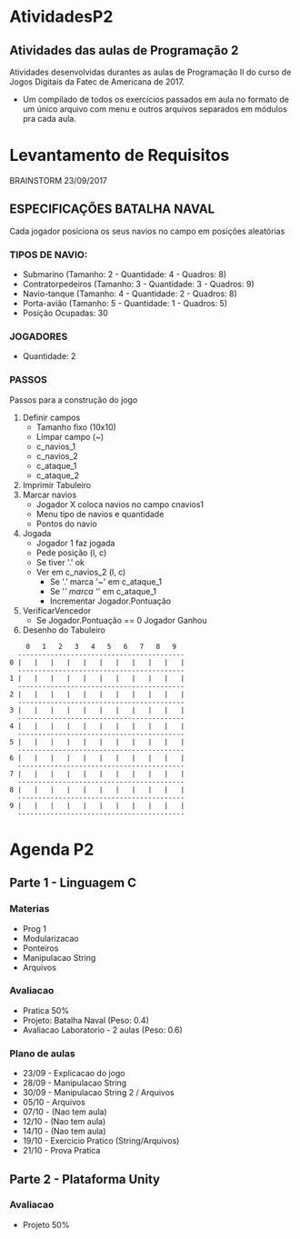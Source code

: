 # AtividadesP2

## Atividades das aulas de Programação 2
Atividades desenvolvidas durantes as aulas de Programação II do curso de Jogos Digitais da Fatec de Americana de 2017.
- Um compilado de todos os exercícios passados em aula no formato de um único arquivo com menu e outros arquivos separados em módulos pra cada aula.

# Levantamento de Requisitos
BRAINSTORM 23/09/2017 
## ESPECIFICAÇÕES BATALHA NAVAL
Cada jogador posiciona os seus navios no campo em posições aleatórias
### TIPOS DE NAVIO:
-	Submarino (Tamanho: 2 - Quantidade: 4 - Quadros: 8)
-	Contratorpedeiros (Tamanho: 3 - Quantidade: 3 - Quadros: 9)
-	Navio-tanque (Tamanho: 4 - Quantidade: 2 - Quadros: 8)
-	Porta-avião (Tamanho: 5 - Quantidade: 1 - Quadros: 5)
-	Posição Ocupadas: 30
### JOGADORES
-	Quantidade: 2
### PASSOS
Passos para a construção do jogo
1.	Definir campos
	-	Tamanho fixo (10x10)
	-	Limpar campo (~)
	-	c_navios_1
	-	c_navios_2
	-	c_ataque_1
	-	c_ataque_2
2.	Imprimir Tabuleiro
3.	Marcar navios
	-	Jogador X coloca navios no campo cnavios1
	-	Menu tipo de navios e quantidade
	-	Pontos do navio
4.	Jogada
	-	Jogador 1 faz jogada
	-	Pede posição (l, c)
	-	Se tiver '.' ok
	-	Ver em c_navios_2 (l, c)
	 	- Se '.' marca '~' em c_ataque_1
	 	- Se '*' marca '*' em c_ataque_1
	 	- Incrementar Jogador.Pontuação
5.	VerificarVencedor
	-	Se Jogador.Pontuação == 0 Jogador Ganhou
6.	Desenho do Tabuleiro
```
    0   1   2   3   4   5   6   7   8   9
  -----------------------------------------
0 |   |   |   |   |   |   |   |   |   |   |
  -----------------------------------------
1 |   |   |   |   |   |   |   |   |   |   |
  -----------------------------------------
2 |   |   |   |   |   |   |   |   |   |   |
  -----------------------------------------
3 |   |   |   |   |   |   |   |   |   |   |
  -----------------------------------------
4 |   |   |   |   |   |   |   |   |   |   |
  -----------------------------------------
5 |   |   |   |   |   |   |   |   |   |   |
  -----------------------------------------
6 |   |   |   |   |   |   |   |   |   |   |
  -----------------------------------------
7 |   |   |   |   |   |   |   |   |   |   |
  -----------------------------------------
8 |   |   |   |   |   |   |   |   |   |   |
  -----------------------------------------
9 |   |   |   |   |   |   |   |   |   |   |
  -----------------------------------------
```
# Agenda P2
## Parte 1 - Linguagem C

### Materias
- Prog 1
- Modularizacao
- Ponteiros
- Manipulacao String
- Arquivos

### Avaliacao
- Pratica 50%
- Projeto: Batalha Naval (Peso: 0.4)
- Avaliacao Laboratorio - 2 aulas (Peso: 0.6)

### Plano de aulas
- 23/09 - Explicacao do jogo
- 28/09 - Manipulacao String
- 30/09 - Manipulacao String 2 / Arquivos
- 05/10 - Arquivos
- 07/10 - (Nao tem aula)
- 12/10 - (Nao tem aula)
- 14/10 - (Nao tem aula)
- 19/10 - Exercicio Pratico (String/Arquivos)
- 21/10 - Prova Pratica

## Parte 2 - Plataforma Unity
### Avaliacao
- Projeto 50%
